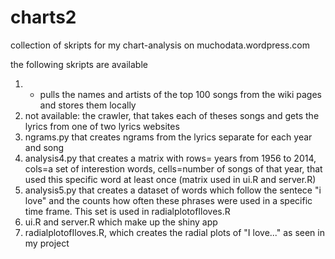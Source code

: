 # charts2
collection of skripts for my chart-analysis on muchodata.wordpress.com

the following skripts are available

1.  - pulls the names and artists of the top 100 songs from the wiki pages and stores them locally
2.  not available: the crawler, that takes each of theses songs and gets the lyrics from one of two lyrics websites
3.  ngrams.py that creates ngrams from the lyrics separate for each year and song
4.  analysis4.py that creates a matrix with rows= years from 1956 to 2014, cols=a set of interestion words, cells=number of songs of that year, that used this specific word at least once (matrix used in ui.R and server.R)
5.  analysis5.py that creates a dataset of words which follow the sentece "i love" and the counts how often these phrases were used in a specific time frame. This set is used in radialplotofIloves.R
6.  ui.R and server.R which make up the shiny app
7.  radialplotofIloves.R, which creates the radial plots of "I love..." as seen in my project
